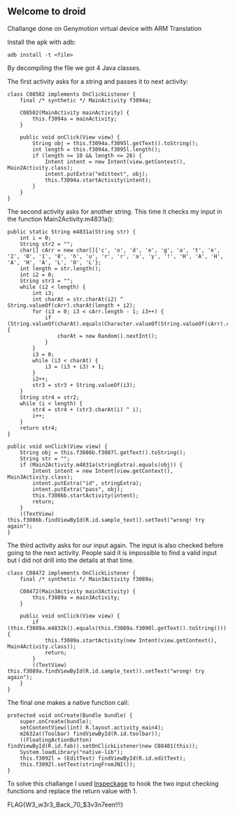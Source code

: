 ## Welcome to droid

Challange done on Genymotion virtual device with ARM Translation

Install the apk with adb:
```
adb install -t <file>
```

By decompiling the file we got 4 Java classes.  

The first activity asks for a string and passes it to next activity:

```
class C08502 implements OnClickListener {
    final /* synthetic */ MainActivity f3094a;

    C08502(MainActivity mainActivity) {
        this.f3094a = mainActivity;
    }

    public void onClick(View view) {
        String obj = this.f3094a.f3095l.getText().toString();
        int length = this.f3094a.f3095l.length();
        if (length >= 10 && length <= 26) {
            Intent intent = new Intent(view.getContext(), Main2Activity.class);
            intent.putExtra("edittext", obj);
            this.f3094a.startActivity(intent);
        }
    }
}
```

The second activity asks for another string. This time it checks my input in the function Main2Activity.m4831a():

```
public static String m4831a(String str) {
    int i = 0;
    String str2 = "";
    char[] cArr = new char[]{'c', 'o', 'd', 'e', 'g', 'a', 't', 'e', '2', '0', '1', '8', 'h', 'u', 'r', 'r', 'a', 'y', '!', 'H', 'A', 'H', 'A', 'H', 'A', 'L', 'O', 'L'};
    int length = str.length();
    int i2 = 0;
    String str3 = "";
    while (i2 < length) {
        int i3;
        int charAt = str.charAt(i2) ^ String.valueOf(cArr).charAt(length + i2);
        for (i3 = 0; i3 < cArr.length - 1; i3++) {
            if (String.valueOf(charAt).equals(Character.valueOf(String.valueOf(cArr).charAt(i3)))) {
                charAt = new Random().nextInt();
            }
        }
        i3 = 0;
        while (i3 < charAt) {
            i3 = (i3 + i3) + 1;
        }
        i2++;
        str3 = str3 + String.valueOf(i3);
    }
    String str4 = str2;
    while (i < length) {
        str4 = str4 + (str3.charAt(i) ^ i);
        i++;
    }
    return str4;
}

public void onClick(View view) {
    String obj = this.f3086b.f3087l.getText().toString();
    String str = "";
    if (Main2Activity.m4831a(stringExtra).equals(obj)) {
        Intent intent = new Intent(view.getContext(), Main3Activity.class);
        intent.putExtra("id", stringExtra);
        intent.putExtra("pass", obj);
        this.f3086b.startActivity(intent);
        return;
    }
    ((TextView) this.f3086b.findViewById(R.id.sample_text)).setText("wrong! try again");
}
```

The third activity asks for our input again. The input is also checked before going to the next activity. People said it is impossible to find a valid input but I did not drill into the details at that time.

```
class C08472 implements OnClickListener {
    final /* synthetic */ Main3Activity f3089a;

    C08472(Main3Activity main3Activity) {
        this.f3089a = main3Activity;
    }

    public void onClick(View view) {
        if (this.f3089a.m4832k().equals(this.f3089a.f3090l.getText().toString())) {
            this.f3089a.startActivity(new Intent(view.getContext(), Main4Activity.class));
            return;
        }
        ((TextView) this.f3089a.findViewById(R.id.sample_text)).setText("wrong! try again");
    }
}
```

The final one makes a native function call:

```
protected void onCreate(Bundle bundle) {
    super.onCreate(bundle);
    setContentView((int) R.layout.activity_main4);
    m2632a((Toolbar) findViewById(R.id.toolbar));
    ((FloatingActionButton) findViewById(R.id.fab)).setOnClickListener(new C08481(this));
    System.loadLibrary("native-lib");
    this.f3092l = (EditText) findViewById(R.id.editText);
    this.f3092l.setText(stringFromJNI());
}
```

To solve this challange I used [Inspeckage](http://ac-pm.github.io/Inspeckage/) to hook the two input checking functions and replace the return value with 1.

FLAG{W3_w3r3_Back_70_$3v3n7een!!!}

